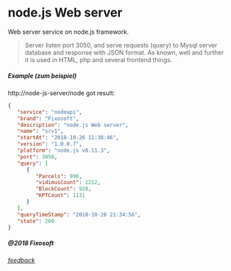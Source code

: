 # node.js Web server
Web server service  on node.js framework. 
>Server listen port 3050, and
serve requests (query) to Mysql server database 
and response with JSON format. As known, well and further it is used in HTML, php and several frontend things.

##### Example (zum beispiel)

http://node-js-server/node
got result:
```JSON
{
   "service": "nodeapi",
   "brand": "Fixosoft",
   "description": "node.js Web server",
   "name": "srv1",
   "startAt": "2018-10-26 11:38:46",
   "version": "1.0.0.7",
   "platform": "node.js v8.11.3",
   "port": 3050,
   "query": [
      {
         "Parcels": 996,
         "vidimusCount": 1212,
         "BlockCount": 928,
         "KPTCount": 1131
      }
   ],
   "queryTimeStamp": "2018-10-26 21:34:56",
   "state": 200
}
```

##### @2018 Fixosoft 
###### [feedback](mailto:serg.home153@gmail.com)


